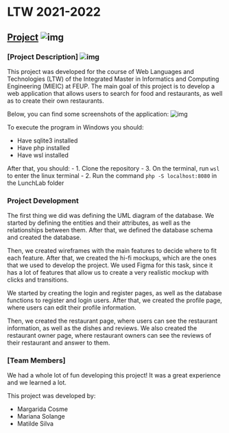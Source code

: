 # LTW 2021-2022

## [Project](https://github.com/golangis/LTW-2021-2022/tree/main/LunchLab) ![img](https://github.com/golangis/LTW-2021-2022/blob/main/LunchLab/images/logo.png)

### [Project Description] ![img](https://github.com/golangis/LTW-2021-2022/blob/main/LunchLab/images/food-decorate-readme.png)

This project was developed for the course of Web Languages and Technologies (LTW) of the Integrated Master in Informatics and Computing Engineering (MIEIC) at FEUP. The main goal of this project is to develop a web application that allows users to search for food and restaurants, as well as to create their own restaurants. 

Below, you can find some screenshots of the application:
 ![img](https://github.com/golangis/LTW-2021-2022/blob/main/LunchLab/images/readme/readme.gif)

To execute the program in Windows you should:
- Have sqlite3 installed 
- Have php installed
- Have wsl installed

After that, you should:
    - 1. Clone the repository
    - 3. On the terminal, run `wsl` to enter the linux terminal
    - 2. Run the command `php -S localhost:8080` in the LunchLab folder
  
### Project Development

The first thing we did was defining the UML diagram of the database. We started by defining the entities and their attributes, as well as the relationships between them. After that, we defined the database schema and created the database. 

Then, we created wireframes with the main features to decide where to fit each feature. After that, we created the hi-fi mockups, which are the ones that we used to develop the project. We used Figma for this task, since it has a lot of features that allow us to create a very realistic mockup with clicks and transitions.

We started by creating the login and register pages, as well as the database functions to register and login users. After that, we created the profile page, where users can edit their profile information. 

Then, we created the restaurant page, where users can see the restaurant information, as well as the dishes and reviews. We also created the restaurant owner page, where restaurant owners can see the reviews of their restaurant and answer to them.


### [Team Members]
We had a whole lot of fun developing this project! It was a great experience and we learned a lot.

This project was developed by: 
- Margarida Cosme
- Mariana Solange
- Matilde Silva

